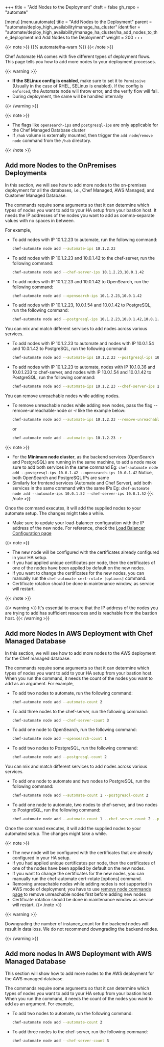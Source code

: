 +++
title = "Add Nodes to the Deployment"
draft = false
gh_repo = "automate"

[menu]
  [menu.automate]
    title = "Add Nodes to the Deployment"
    parent = "automate/deploy_high_availability/manage_ha_cluster"
    identifier = "automate/deploy_high_availability/manage_ha_cluster/ha_add_nodes_to_the_deployment.md Add Nodes to the Deployment"
    weight = 200
+++

{{< note >}}
{{% automate/ha-warn %}}
{{< /note >}}

Chef Automate HA comes with five different types of deployment flows. This page tells you how to add more nodes to your deployment processes.

{{< warning >}}

- **If the SELinux config is enabled**, make sure to set it to `Permissive` (Usually in the case of RHEL, SELinux is enabled). If the config is `enforced`, the Automate node will throw error, and the verify flow will fail.
- During deployment, the same will be handled internally

{{< /warning >}}

{{< note >}}

- The flags like `opensearch-ips` and `postgresql-ips` are only applicable for the Chef Managed Database cluster
- If `/hab` volume is externally mounted, then trigger the `add node`/`remove node` command from the `/hab` directory.

{{< /note >}}

## Add more Nodes to the OnPremises Deployments

In this section, we will see how to add more nodes to the on-premises deployment for all the databases, i.e., Chef Managed, AWS Managed, and Customer Managed Database.

The commands require some arguments so that it can determine which types of nodes you want to add to your HA setup from your bastion host. It needs the IP addresses of the nodes you want to add as comma-separate values with no spaces in between.

For example,

- To add nodes with IP 10.1.2.23 to automate, run the following command:

    ```sh
    chef-automate node add --automate-ips 10.1.2.23
    ```

- To add nodes with IP 10.1.2.23 and 10.0.1.42 to the chef-server, run the following command:

    ```sh
    chef-automate node add --chef-server-ips 10.1.2.23,10.0.1.42
    ```



- To add nodes with IP 10.1.2.23 and 10.0.1.42 to OpenSearch, run the following command:

    ```sh
    chef-automate node add --opensearch-ips 10.1.2.23,10.0.1.42
    ```

- To add nodes with IP 10.1.2.23, 10.0.1.54 and 10.0.1.42 to PostgreSQL, run the following command:

    ```sh
    chef-automate node add --postgresql-ips 10.1.2.23,10.0.1.42,10.0.1.54
    ```

You can mix and match different services to add nodes across various services.

- To add nodes with IP 10.1.2.23 to automate and nodes with IP 10.0.1.54 and 10.0.1.42 to PostgreSQL, run the following command:

    ```sh
    chef-automate node add --automate-ips 10.1.2.23 --postgresql-ips 10.0.1.42,10.0.1.54
    ```

- To add nodes with IP 10.1.2.23 to automate, nodes with IP 10.1.0.36 and 10.0.1.233 to chef-server, and nodes with IP 10.0.1.54 and 10.0.1.42 to PostgreSQL, run the following command:

    ```sh
    chef-automate node add --automate-ips 10.1.2.23 --chef-server-ips 10.1.0.36,10.0.1.233  --postgresql-ips 10.0.1.42,10.0.1.54
    ```
You can remove unreachable nodes while adding nodes.

- To remove unreachable nodes while adding new nodes, pass the flag --remove-unreachable-node or -r like the example below:

     ```sh
     chef-automate node add --automate-ips 10.1.2.23 --remove-unreachable-node
    ```

    or 

     ```sh
     chef-automate node add --automate-ips 10.1.2.23 -r
    ```

{{< note >}}

- For the **Minimum node cluster**, as the backend services (OpenSearch and PostgreSQL) are running in the same machine, to add a node make sure to add both services in the same command
Eg: `chef-automate node add --postgresql-ips 10.0.1.42 --opensearch-ips 10.0.1.42`
Notice, both OpenSearch and PostgreSQL IPs are same
- Similarly for frontend services (Automate and Chef Server), add both services in the same command with the same IPs
Eg: `chef-automate node add --automate-ips 10.0.1.52 --chef-server-ips 10.0.1.52`
{{< /note >}}

Once the command executes, it will add the supplied nodes to your automate setup. The changes might take a while.

- Make sure to update your load-balancer configuration with the IP address of the new node. For reference, check the [Load Balancer Configuration page](/automate/loadbalancer_configuration/)

{{< note >}}

- The new node will be configured with the certificates already configured in your HA setup.
- If you had applied unique certificates per node, then the certificates of one of the nodes have been applied by default on the new nodes.
- If you want to change the certificates for the new nodes, you can manually run the `chef-automate cert-rotate [options]` command.
- Certificate rotation should be done in maintenance window, as service will restart.

{{< /note >}}

{{< warning >}}
It's essential to ensure that the IP address of the nodes you are trying to add has sufficient resources and is reachable from the bastion host.
{{< /warning >}}

## Add more Nodes In AWS Deployment with Chef Managed Database

In this section, we will see how to add more nodes to the AWS deployment for the Chef managed database.

The commands require some arguments so that it can determine which types of nodes you want to add to your HA setup from your bastion host. When you run the command, it needs the count of the nodes you want to add as an argument. For example,

- To add two nodes to automate, run the following command:

    ```sh
    chef-automate node add --automate-count 2
    ```

- To add three nodes to the chef-server, run the following command:

    ```sh
    chef-automate node add --chef-server-count 3
    ```

- To add one node to OpenSearch, run the following command:

    ```sh
    chef-automate node add --opensearch-count 1
    ```

- To add two nodes to PostgreSQL, run the following command:

    ```sh
    chef-automate node add --postgresql-count 2
    ```

You can mix and match different services to add nodes across various services.

- To add one node to automate and two nodes to PostgreSQL, run the following command:

    ```sh
    chef-automate node add --automate-count 1 --postgresql-count 2
    ```

- To add one node to automate, two nodes to chef-server, and two nodes to PostgreSQL, run the following command:

    ```sh
    chef-automate node add --automate-count 1 --chef-server-count 2 --postgresql-count 2
    ```

Once the command executes, it will add the supplied nodes to your automated setup. The changes might take a while.


{{< note >}}

- The new node will be configured with the certificates that are already configured in your HA setup.
- If you had applied unique certificates per node, then the certificates of one of the nodes have been applied by default on the new nodes.
- If you want to change the certificates for the new nodes, you can manually run the chef-automate cert-rotate [options] command.
- Removing unreachable nodes while adding nodes is not supported in AWS mode of deployment; you have to use [remove node commands page](/automate/ha_remove_single_node_from_cluster/)
 to remove unreachable nodes first before adding new nodes
- Certificate rotation should be done in maintenance window as service will restart.
{{< /note >}}

{{< warning >}}

Downgrading the number of instance_count for the backend nodes will result in data loss. We do not recommend downgrading the backend nodes.

{{< /warning >}}

## Add more nodes In AWS Deployment with AWS Managed Database

This section will show how to add more nodes to the AWS deployment for the AWS managed database.

The commands require some arguments so that it can determine which types of nodes you want to add to your HA setup from your bastion host. When you run the command, it needs the count of the nodes you want to add as an argument. For example,

- To add two nodes to automate, run the following command:

    ```sh
    chef-automate node add --automate-count 2
    ```

- To add three nodes to the chef-server, run the following command:

    ```sh
    chef-automate node add --chef-server-count 3
    ```
